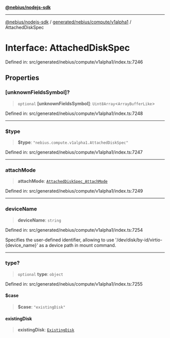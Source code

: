 [**@nebius/nodejs-sdk**](../../../../../README.md)

***

[@nebius/nodejs-sdk](../../../../../README.md) / [generated/nebius/compute/v1alpha1](../README.md) / AttachedDiskSpec

# Interface: AttachedDiskSpec

Defined in: src/generated/nebius/compute/v1alpha1/index.ts:7246

## Properties

### \[unknownFieldsSymbol\]?

> `optional` **\[unknownFieldsSymbol\]**: `Uint8Array`\<`ArrayBufferLike`\>

Defined in: src/generated/nebius/compute/v1alpha1/index.ts:7248

***

### $type

> **$type**: `"nebius.compute.v1alpha1.AttachedDiskSpec"`

Defined in: src/generated/nebius/compute/v1alpha1/index.ts:7247

***

### attachMode

> **attachMode**: [`AttachedDiskSpec_AttachMode`](../type-aliases/AttachedDiskSpec_AttachMode.md)

Defined in: src/generated/nebius/compute/v1alpha1/index.ts:7249

***

### deviceName

> **deviceName**: `string`

Defined in: src/generated/nebius/compute/v1alpha1/index.ts:7254

Specifies the user-defined identifier, allowing to use '/dev/disk/by-id/virtio-{device_name}' as a device path in mount command.

***

### type?

> `optional` **type**: `object`

Defined in: src/generated/nebius/compute/v1alpha1/index.ts:7255

#### $case

> **$case**: `"existingDisk"`

#### existingDisk

> **existingDisk**: [`ExistingDisk`](ExistingDisk.md)
